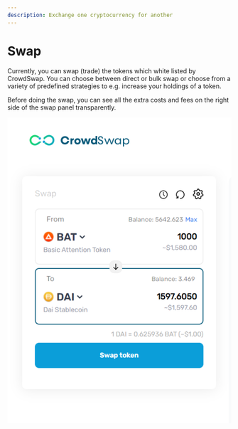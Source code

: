```yaml
---
description: Exchange one cryptocurrency for another
---
```


# Swap


Currently, you can swap (trade) the tokens which white listed by CrowdSwap. You can choose between direct or bulk swap or choose from a variety of predefined strategies to e.g. increase your holdings of a token.

Before doing the swap, you can see all the extra costs and fees on the right side of the swap panel transparently.

![](<../.gitbook/assets/swap.png>)